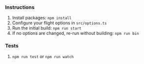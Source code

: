 ### Instructions

1. Install packages: `npm install`
2. Configure your flight options in `src/options.ts`
3. Run the initial build: `npm run start`
4. If no options are changed, re-run without building: `npm run bin`

### Tests

1. `npm run test` or `npm run watch`

